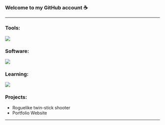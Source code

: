 ### Welcome to my GitHub account ☕

---

### Tools:
![](https://simpleskill.icons.workers.dev/svg?i=dotnet,c,sharp,html5,css3,php,javascript,mysql,Python&theme=light)

### Software:
![](https://simpleskill.icons.workers.dev/svg?i=git,github,intellijidea,adobephotoshop,blender,unity,unrealengine&theme=light)

### Learning:
![](https://simpleskill.icons.workers.dev/svg?i=TypeScript,nodedotjs,react,sass,nextdotjs,jquery,laravel,mongodb,tailwindcss&theme=light)

### Projects:
- Roguelike twin-stick shooter
- Portfolio Website

---
